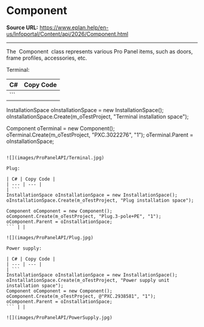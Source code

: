 # Component

**Source URL:** https://www.eplan.help/en-us/Infoportal/Content/api/2026/Component.html

---

The  Component  class represents various Pro Panel items, such as doors, frame profiles, accessories, etc.

Terminal:

| C# | Copy Code |
| --- | --- |
| ```  InstallationSpace oInstallationSpace = new InstallationSpace(); oInstallationSpace.Create(m_oTestProject, "Terminal installation space");  Component oTerminal = new Component(); oTerminal.Create(m_oTestProject, "PXC.3022276", "1"); oTerminal.Parent = oInstallationSpace; ``` | |

![](images/ProPanelAPI/Terminal.jpg)

Plug:

| C# | Copy Code |
| --- | --- |
| ```  InstallationSpace oInstallationSpace = new InstallationSpace(); oInstallationSpace.Create(m_oTestProject, "Plug installation space");  Component oComponent = new Component(); oComponent.Create(m_oTestProject, "Plug.3-pole+PE", "1"); oComponent.Parent = oInstallationSpace; ``` | |

![](images/ProPanelAPI/Plug.jpg)

Power supply:

| C# | Copy Code |
| --- | --- |
| ```  InstallationSpace oInstallationSpace = new InstallationSpace(); oInstallationSpace.Create(m_oTestProject, "Power supply unit installation space"); Component oComponent = new Component(); oComponent.Create(m_oTestProject, @"PXC.2938581", "1"); oComponent.Parent = oInstallationSpace; ``` | |

![](images/ProPanelAPI/PowerSupply.jpg)
